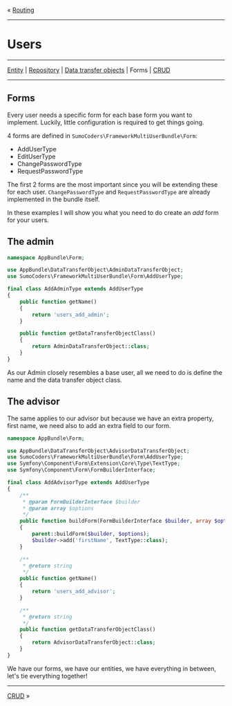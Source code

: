 « [Routing](routing.md)
***
# Users
***
[Entity](users_entity.md) | [Repository](users_repositories.md) | [Data transfer objects](users_dto.md) | Forms | [CRUD](users_crud.md)
***
## Forms
Every user needs a specific form for each base form you want to implement. Luckily, little configuration is required to get things going. 

4 forms are defined in `SumoCoders\FrameworkMultiUserBundle\Form`:

* AddUserType
* EditUserType
* ChangePasswordType
* RequestPasswordType

The first 2 forms are the most important since you will be extending these for each user. `ChangePasswordType` and `RequestPasswordType` are already implemented in the bundle itself.

In these examples I will show you what you need to do create an _add_ form for your users.

## The admin
```php
namespace AppBundle\Form;

use AppBundle\DataTransferObject\AdminDataTransferObject;
use SumoCoders\FrameworkMultiUserBundle\Form\AddUserType;

final class AddAdminType extends AddUserType
{
    public function getName()
    {
        return 'users_add_admin';
    }

    public function getDataTransferObjectClass()
    {
        return AdminDataTransferObject::class;
    }
}
```

As our Admin closely resembles a base user, all we need to do is define the name and the data transfer object class.

## The advisor
The same applies to our advisor but because we have an extra property, first name, we need also to add an extra field to our form.

```php
namespace AppBundle\Form;

use AppBundle\DataTransferObject\AdvisorDataTransferObject;
use SumoCoders\FrameworkMultiUserBundle\Form\AddUserType;
use Symfony\Component\Form\Extension\Core\Type\TextType;
use Symfony\Component\Form\FormBuilderInterface;

final class AddAdvisorType extends AddUserType
{
    /**
     * @param FormBuilderInterface $builder
     * @param array $options
     */
    public function buildForm(FormBuilderInterface $builder, array $options)
    {
        parent::buildForm($builder, $options);
        $builder->add('firstName', TextType::class);
    }

    /**
     * @return string
     */
    public function getName()
    {
        return 'users_add_advisor';
    }

    /**
     * @return string
     */
    public function getDataTransferObjectClass()
    {
        return AdvisorDataTransferObject::class;
    }
}
```
We have our forms, we have our entities, we have everything in between, let's tie everything together!
***
[CRUD](users_crud.md) »
